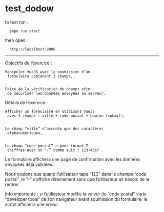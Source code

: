 # test_dodow

to test run :


      $npm run start

then open :


      http://localhost:8080

----------------

Objectifs
 de l’exercice :


    Manipuler VueJS avec la soumission d’un
     formulaire contenant 3 champs,


    Faire de la vérification de champs afin
     de sécuriser les données envoyées au serveur.


Détails
 de l’exercice :


    Afficher un formulaire en utilisant VueJS
     avec 3 champs : ville + code postal + bouton (submit),


    Le champ “ville” n’accepte que des caractères
     alphanumériques,


    Le champ “code postal” a pour format 7
     chiffres avec un “-” comme suit : 123-4567 .


Le
 formulaire affichera une page de confirmation avec les données envoyées déjà validées.

Nous
 voulons que quand l’utilisateur tape “123” dans le champs “code postal”, le “-” s’affiche directement sans que l’utilisateur ait besoin de le rentrer.

Info importante
 : si l’utilisateur modifie la valeur du “code postal” via le “developer tools” de son navigateur avant soumission du formulaire, le script affichera une erreur.

